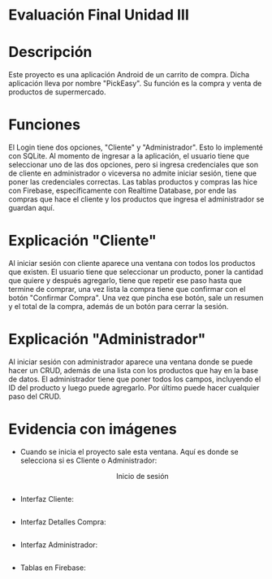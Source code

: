 # Evaluación Final Unidad III
# Descripción
Este proyecto es una aplicación Android de un carrito de compra. Dicha aplicación lleva por nombre "PickEasy". Su función es la compra y venta de productos de supermercado.

# Funciones
El Login tiene dos opciones, "Cliente" y "Administrador". Esto lo implementé con SQLite. Al momento de ingresar a la aplicación, el usuario tiene que seleccionar uno de las dos opciones, pero si ingresa credenciales que son de cliente en administrador o viceversa no admite iniciar sesión, tiene que poner las credenciales correctas.
Las tablas productos y compras las hice con Firebase, específicamente con Realtime Database, por ende las compras que hace el cliente y los productos que ingresa el administrador se guardan aquí.

# Explicación "Cliente"
Al iniciar sesión con cliente aparece una ventana con todos los productos que existen. El usuario tiene que seleccionar un producto, poner la cantidad que quiere y después agregarlo, tiene que repetir ese paso hasta que termine de comprar, una vez lista la compra tiene que confirmar con el botón "Confirmar Compra". Una vez que pincha ese botón, sale un resumen y el total de la compra, además de un botón para cerrar la sesión.

# Explicación "Administrador"
Al iniciar sesión con administrador aparece una ventana donde se puede hacer un CRUD, además de una lista con los productos que hay en la base de datos. El administrador tiene que poner todos los campos, incluyendo el ID del producto y luego puede agregarlo. Por último puede hacer cualquier paso del CRUD.

# Evidencia con imágenes

- Cuando se inicia el proyecto sale esta ventana. Aquí es donde se selecciona si es Cliente o Administrador: 

  <p style="text-align: center;">Inicio de sesión</p>
  <img src="Capturas/Home.png" alt="" style="display: block; margin: 10px auto;">

- Interfaz Cliente:

  <p style="text-align: center;"></p>
  <img src="Capturas/Cliente.png" alt="" style="display: block; margin: 10px auto;">

- Interfaz Detalles Compra:

  <p style="text-align: center;"></p>
  <img src="Capturas/Detalles.png" alt="" style="display: block; margin: 10px auto;">

- Interfaz Administrador:

  <p style="text-align: center;"></p>
  <img src="Capturas/Administrador.png" alt="" style="display: block; margin: 10px auto;">

- Tablas en Firebase:

  <p style="text-align: center;"></p>
  <img src="Capturas/Firebase.png" alt="" style="display: block; margin: 10px auto;">

